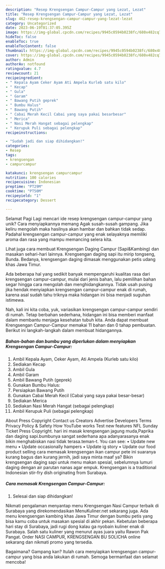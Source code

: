 ```yaml
---
description: "Resep Krengsengan Campur-Campur yang Lezat, Lezat"
title: "Resep Krengsengan Campur-Campur yang Lezat, Lezat"
slug: 462-resep-krengsengan-campur-campur-yang-lezat-lezat
category: Uncategorized
date: 2023-06-19T01:37:05.395Z
image: https://img-global.cpcdn.com/recipes/9945c0594b0238fc/680x482cq70/krengsengan-campur-campur-foto-resep-utama.jpg
hideToc: false
enableToc: true
enableTocContent: false
thumbnail: https://img-global.cpcdn.com/recipes/9945c0594b0238fc/680x482cq70/krengsengan-campur-campur-foto-resep-utama.jpg
cover: https://img-global.cpcdn.com/recipes/9945c0594b0238fc/680x482cq70/krengsengan-campur-campur-foto-resep-utama.jpg
author: Admin
authorAv: notfound
ratingvalue: 4.7
reviewcount: 21
recipeingredient:
- " Kepala Ayam Ceker Ayam Ati Ampela Kurleb satu kilo"
- " Kecap"
- " Gula"
- " Garam"
- " Bawang Putih geprek"
- " Bumbu Halus"
- " Bawang Putih"
- " Cabai Merah Kecil Cabai yang saya pakai besarbesar"
- " Merica"
- " Nasi Merah Hangat sebagai pelengkap"
- " Kerupuk Puli sebagai pelengkap"
recipeinstructions:

- "Sudah jadi dan siap dihidangkan!"
categories:
- Resep
tags:
- krengsengan
- campurcampur

katakunci: krengsengan campurcampur 
nutrition: 100 calories
recipecuisine: Indonesian
preptime: "PT29M"
cooktime: "PT50M"
recipeyield: "1"
recipecategory: Dessert

---
```



Selamat Pagi Lagi mencari ide resep krengsengan campur-campur yang unik? Cara menyiapkannya memang Agak susah-susah gampang. Jika keliru mengolah maka hasilnya akan hambar dan bahkan tidak sedap. Padahal krengsengan campur-campur yang enak selayaknya memiliki aroma dan rasa yang mampu memancing selera kita.


Lihat juga cara membuat Krengsengan Daging Campur (Sapi&amp;Kambing) dan masakan sehari-hari lainnya. Krengsengan daging sapi itu mirip tongseng, Bunda. Bedanya, krengsengan daging dimasak menggunakan petis udang khas Jawa Timur.

Ada beberapa hal yang sedikit banyak mempengaruhi kualitas rasa dari krengsengan campur-campur, mulai dari jenis bahan, lalu pemilihan bahan segar hingga cara mengolah dan menghidangkannya. Tidak usah pusing jika hendak menyiapkan krengsengan campur-campur enak di rumah, karena asal sudah tahu triknya maka hidangan ini bisa menjadi suguhan istimewa.


Nah, kali ini kita coba, yuk, variasikan krengsengan campur-campur sendiri di rumah. Tetap berbahan sederhana, hidangan ini bisa memberi manfaat dalam membantu menjaga kesehatan tubuh kita. Anda dapat membuat Krengsengan Campur-Campur memakai 11 bahan dan 0 tahap pembuatan. Berikut ini langkah-langkah dalam membuat hidangannya.

<!--inarticleads1-->

##### Bahan-bahan dan bumbu yang diperlukan dalam menyiapkan Krengsengan Campur-Campur:

1. Ambil  Kepala Ayam, Ceker Ayam, Ati Ampela (Kurleb satu kilo)
1. Sediakan  Kecap
1. Ambil  Gula
1. Ambil  Garam
1. Ambil  Bawang Putih (geprek)
1. Gunakan  Bumbu Halus:
1. Persiapkan  Bawang Putih
1. Gunakan  Cabai Merah Kecil (Cabai yang saya pakai besar-besar)
1. Sediakan  Merica
1. Sediakan  Nasi Merah Hangat (sebagai pelengkap)
1. Ambil  Kerupuk Puli (sebagai pelengkap)


About Press Copyright Contact us Creators Advertise Developers Terms Privacy Policy &amp; Safety How YouTube works Test new features NFL Sunday Ticket Press Copyright. hari ini masak krengsengan jagung muda,Paprika dan daging sapi.bumbunya sangat sederhana apa adanyarasanya enak bikin menghabiskan nasi tidak terasa.teman-t. You can see: • Update new menu • Update occasionally hampers • Update ig story • Update our food product selling cara memasak krengsengan ikan campur pete ini suaranya kurang bagus dan kurang jernih, jadi saya minta maaf ya? Bikin krengsengan daging sapi untuk menu makan spesial, sebelumnya lumuri daging dengan air parutan nanas agar empuk. Krengsengan is a traditional Indonesian stir-fry dish originating from Surabaya. 

<!--inarticleads2-->

##### Cara memasak Krengsengan Campur-Campur:


1. Selesai dan siap dihidangkan!

Nikmati pengalaman menyantap menu Krengsengan Nasi Campur terbaik di Surabaya yang direkomendasikan MenuKuliner.net sekarang juga. Ada menu krengsengan kambing khas Jawa Timur dengan bumbu petis yang bisa kamu coba untuk masakan spesial di akhir pekan. Kebetulan beberapa hari stay di Surabaya, jadi rugi dong kalau ga nyobain kuliner enak di Surabaya. Salah satu kuliner yang menurut ayas juara yaitu Rawon Pak Pangat. Order NASI CAMPUR, KRENGSENGAN BU SOLICHA online sekarang dan nikmati promo yang tersedia. 

Bagaimana? Gampang kan? Itulah cara menyiapkan krengsengan campur-campur yang bisa anda lakukan di rumah. Semoga bermanfaat dan selamat mencoba!
